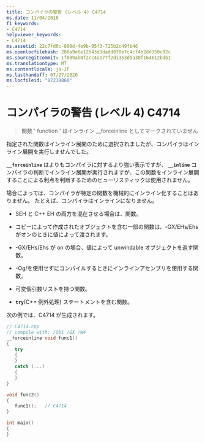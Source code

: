 ```yaml
---
title: コンパイラの警告 (レベル 4) C4714
ms.date: 11/04/2016
f1_keywords:
- C4714
helpviewer_keywords:
- C4714
ms.assetid: 22c7fd0c-899d-4e9b-95f3-725b2c49fb46
ms.openlocfilehash: 286a9e6e12643d3dadd070e7c4cf4b2dd350c02c
ms.sourcegitcommit: 1f009ab0f2cc4a177f2d1353d5a38f164612bdb1
ms.translationtype: MT
ms.contentlocale: ja-JP
ms.lasthandoff: 07/27/2020
ms.locfileid: "87219860"
---
```

# <a name="compiler-warning-level-4-c4714"></a>コンパイラの警告 (レベル 4) C4714

> 関数 ' function ' はインライン __forceinline としてマークされていません

指定された関数はインライン展開のために選択されましたが、コンパイラはインライン展開を実行しませんでした。

**`__forceinline`** はよりもコンパイラに対するより強い表示ですが、 **`__inline`** コンパイラの判断でインライン展開が実行されますが、この関数をインライン展開することによる利点を判断するためのヒューリスティックは使用されません。

場合によっては、コンパイラが特定の関数を機械的にインライン化することはありません。 たとえば、コンパイラはインラインになりません。

- SEH と C++ EH の両方を混在させる場合は、関数。

- コピーによって作成されたオブジェクトを含む一部の関数は、-GX/EHs/Ehs がオンのときに値によって渡されます。

- -GX/EHs/Ehs が on の場合、値によって unwindable オブジェクトを返す関数。

- -Og/を使用せずにコンパイルするときにインラインアセンブリを使用する関数。

- 可変個引数リストを持つ関数。

- **`try`**(C++ 例外処理) ステートメントを含む関数。

次の例では、C4714 が生成されます。

```cpp
// C4714.cpp
// compile with: /Ob1 /GX /W4
__forceinline void func1()
{
   try
   {
   }
   catch (...)
   {
   }
}

void func2()
{
   func1();   // C4714
}

int main()
{
}
```
